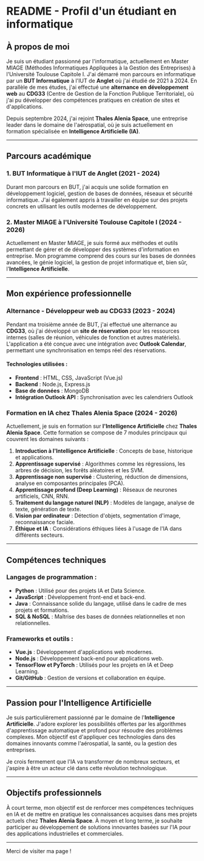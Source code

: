 # README - Profil d'un étudiant en informatique

## À propos de moi

Je suis un étudiant passionné par l'informatique, actuellement en Master MIAGE (Méthodes Informatiques Appliquées à la Gestion des Entreprises) à l'Université Toulouse Capitole I. J'ai démarré mon parcours en informatique par un **BUT Informatique** à l'IUT de **Anglet** où j'ai étudié de 2021 à 2024. En parallèle de mes études, j'ai effectué une **alternance en développement web** au **CDG33** (Centre de Gestion de la Fonction Publique Territoriale), où j'ai pu développer des compétences pratiques en création de sites et d'applications.

Depuis septembre 2024, j'ai rejoint **Thales Alenia Space**, une entreprise leader dans le domaine de l'aérospatial, où je suis actuellement en formation spécialisée en **Intelligence Artificielle (IA)**.

---

## Parcours académique

### 1. **BUT Informatique à l'IUT de Anglet (2021 - 2024)**
Durant mon parcours en BUT, j'ai acquis une solide formation en développement logiciel, gestion de bases de données, réseaux et sécurité informatique. J'ai également appris à travailler en équipe sur des projets concrets en utilisant les outils modernes de développement.

### 2. **Master MIAGE à l'Université Toulouse Capitole I (2024 - 2026)**
Actuellement en Master MIAGE, je suis formé aux méthodes et outils permettant de gérer et de développer des systèmes d'information en entreprise. Mon programme comprend des cours sur les bases de données avancées, le génie logiciel, la gestion de projet informatique et, bien sûr, l'**Intelligence Artificielle**.

---

## Mon expérience professionnelle

### **Alternance - Développeur web au CDG33 (2023 - 2024)**
Pendant ma troisième année de BUT, j'ai effectué une alternance au **CDG33**, où j'ai développé un **site de réservation** pour les ressources internes (salles de réunion, véhicules de fonction et autres matériels). L'application a été conçue avec une intégration avec **Outlook Calendar**, permettant une synchronisation en temps réel des réservations.

#### Technologies utilisées :
- **Frontend** : HTML, CSS, JavaScript (Vue.js)
- **Backend** : Node.js, Express.js
- **Base de données** : MongoDB
- **Intégration Outlook API** : Synchronisation avec les calendriers Outlook

### **Formation en IA chez Thales Alenia Space (2024 - 2026)**
Actuellement, je suis en formation sur **l'Intelligence Artificielle** chez **Thales Alenia Space**. Cette formation se compose de 7 modules principaux qui couvrent les domaines suivants :

1. **Introduction à l'Intelligence Artificielle** : Concepts de base, historique et applications.
2. **Apprentissage supervisé** : Algorithmes comme les régressions, les arbres de décision, les forêts aléatoires et les SVM.
3. **Apprentissage non supervisé** : Clustering, réduction de dimensions, analyse en composantes principales (PCA).
4. **Apprentissage profond (Deep Learning)** : Réseaux de neurones artificiels, CNN, RNN.
5. **Traitement du langage naturel (NLP)** : Modèles de langage, analyse de texte, génération de texte.
6. **Vision par ordinateur** : Détection d'objets, segmentation d'image, reconnaissance faciale.
7. **Éthique et IA** : Considérations éthiques liées à l'usage de l'IA dans différents secteurs.

---

## Compétences techniques

### Langages de programmation :
- **Python** : Utilisé pour des projets IA et Data Science.
- **JavaScript** : Développement front-end et back-end.
- **Java** : Connaissance solide du langage, utilisé dans le cadre de mes projets et formations.
- **SQL & NoSQL** : Maîtrise des bases de données relationnelles et non relationnelles.

### Frameworks et outils :
- **Vue.js** : Développement d'applications web modernes.
- **Node.js** : Développement back-end pour applications web.
- **TensorFlow et PyTorch** : Utilisés pour les projets en IA et Deep Learning.
- **Git/GitHub** : Gestion de versions et collaboration en équipe.

---

## Passion pour l'Intelligence Artificielle

Je suis particulièrement passionné par le domaine de l'**Intelligence Artificielle**. J'adore explorer les possibilités offertes par les algorithmes d'apprentissage automatique et profond pour résoudre des problèmes complexes. Mon objectif est d'appliquer ces technologies dans des domaines innovants comme l'aérospatial, la santé, ou la gestion des entreprises.

Je crois fermement que l'IA va transformer de nombreux secteurs, et j'aspire à être un acteur clé dans cette révolution technologique.

---

## Objectifs professionnels

À court terme, mon objectif est de renforcer mes compétences techniques en IA et de mettre en pratique les connaissances acquises dans mes projets actuels chez **Thales Alenia Space**. À moyen et long terme, je souhaite participer au développement de solutions innovantes basées sur l'IA pour des applications industrielles et commerciales.

---

Merci de visiter ma page !

